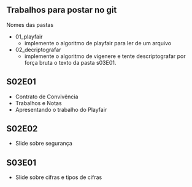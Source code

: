 ## Trabalhos para postar no git
Nomes das pastas
- 01_playfair
    - implemente o algoritmo de playfair para ler de um arquivo
- 02_decriptografar
    - implemente o algoritmo de vigenere e tente descriptografar por força bruta o texto da pasta s03E01.


## S02E01
- Contrato de Convivência
- Trabalhos e Notas
- Apresentando o trabalho do Playfair

## S02E02
- Slide sobre segurança

## S03E01
- Slide sobre cifras e tipos de cifras
